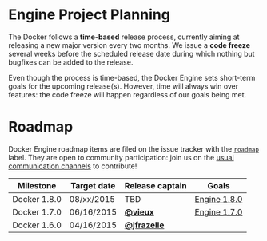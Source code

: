 # Engine Project Planning

The Docker follows a **time-based** release process, currently aiming at releasing a new major version every two months. We issue a **code freeze** several weeks before the scheduled release date during which nothing but bugfixes can be added to the release.

Even though the process is time-based, the Docker Engine sets short-term goals for the upcoming release(s). However, time will always win over features: the code freeze will happen regardless of our goals being met.

# Roadmap

Docker Engine roadmap items are filed on the issue tracker with the [`roadmap`](https://github.com/docker/docker/issues?q=is%3Aopen+is%3Aissue+label%3Aroadmap) label. They are open to community participation: join us on the [usual communication channels](https://github.com/docker/docker#talking-to-other-docker-users-and-contributors) to contribute!


| Milestone        | Target date | Release captain | Goals |
|------------------|-------------|-----------------|-------|
| Docker 1.8.0     | 08/xx/2015  | TBD             | [Engine 1.8.0](https://github.com/docker/docker/wiki/Engine-1.8.0) |
| Docker 1.7.0     | 06/16/2015  | **[@vieux](https://github.com/vieux)**         | [Engine 1.7.0](https://github.com/docker/docker/wiki/Engine-1.7.0) |
| Docker 1.6.0     | 04/16/2015  | **[@jfrazelle](https://github.com/jfrazelle)** |       |